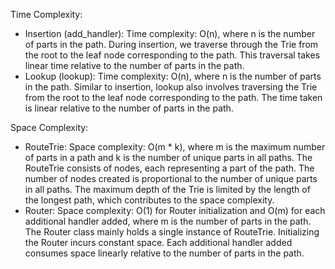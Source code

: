 Time Complexity:

- Insertion (add_handler): Time complexity: O(n), where n is the number of parts in the path. During insertion, we traverse through the Trie from the root to the leaf node corresponding to the path. This traversal takes linear time relative to the number of parts in the path.
- Lookup (lookup): Time complexity: O(n), where n is the number of parts in the path. Similar to insertion, lookup also involves traversing the Trie from the root to the leaf node corresponding to the path. The time taken is linear relative to the number of parts in the path.

Space Complexity:

- RouteTrie: Space complexity: O(m * k), where m is the maximum number of parts in a path and k is the number of unique parts in all paths. The RouteTrie consists of nodes, each representing a part of the path. The number of nodes created is proportional to the number of unique parts in all paths. The maximum depth of the Trie is limited by the length of the longest path, which contributes to the space complexity.
- Router: Space complexity: O(1) for Router initialization and O(m) for each additional handler added, where m is the number of parts in the path. The Router class mainly holds a single instance of RouteTrie. Initializing the Router incurs constant space. Each additional handler added consumes space linearly relative to the number of parts in the path.
